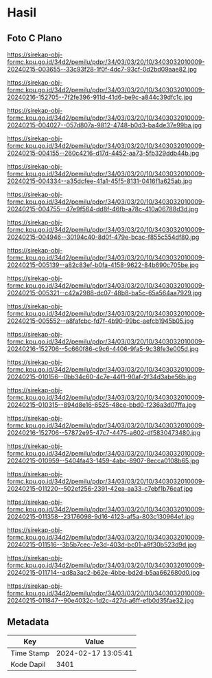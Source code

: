 # Hasil

## Foto C Plano

https://sirekap-obj-formc.kpu.go.id/34d2/pemilu/pdpr/34/03/03/20/10/3403032010009-20240215-003655--33c93f28-1f0f-4dc7-93cf-0d2bd09aae82.jpg

https://sirekap-obj-formc.kpu.go.id/34d2/pemilu/pdpr/34/03/03/20/10/3403032010009-20240216-152705--7f2fe396-911d-41d6-be9c-a844c39dfc1c.jpg

https://sirekap-obj-formc.kpu.go.id/34d2/pemilu/pdpr/34/03/03/20/10/3403032010009-20240215-004027--057d807a-9812-4748-b0d3-ba4de37e99ba.jpg

https://sirekap-obj-formc.kpu.go.id/34d2/pemilu/pdpr/34/03/03/20/10/3403032010009-20240215-004155--260c4216-d17d-4452-aa73-5fb329ddb44b.jpg

https://sirekap-obj-formc.kpu.go.id/34d2/pemilu/pdpr/34/03/03/20/10/3403032010009-20240215-004334--a35dcfee-41a1-45f5-8131-0416f1a625ab.jpg

https://sirekap-obj-formc.kpu.go.id/34d2/pemilu/pdpr/34/03/03/20/10/3403032010009-20240215-004755--47e9f564-dd8f-46fb-a78c-410a06788d3d.jpg

https://sirekap-obj-formc.kpu.go.id/34d2/pemilu/pdpr/34/03/03/20/10/3403032010009-20240215-004946--30194c40-8d0f-479e-bcac-f855c554df80.jpg

https://sirekap-obj-formc.kpu.go.id/34d2/pemilu/pdpr/34/03/03/20/10/3403032010009-20240215-005139--a82c83ef-b0fa-4158-9622-84b690c705be.jpg

https://sirekap-obj-formc.kpu.go.id/34d2/pemilu/pdpr/34/03/03/20/10/3403032010009-20240215-005321--c42a2988-dc07-48b8-ba5c-65a564aa7929.jpg

https://sirekap-obj-formc.kpu.go.id/34d2/pemilu/pdpr/34/03/03/20/10/3403032010009-20240215-005552--a8fafcbc-fd7f-4b90-99bc-aefcb1945b05.jpg

https://sirekap-obj-formc.kpu.go.id/34d2/pemilu/pdpr/34/03/03/20/10/3403032010009-20240216-152706--5c660f86-c9c6-4406-9fa5-9c38fe3e005d.jpg

https://sirekap-obj-formc.kpu.go.id/34d2/pemilu/pdpr/34/03/03/20/10/3403032010009-20240215-010156--0bb34c60-4c7e-44f1-90af-2f34d3abe56b.jpg

https://sirekap-obj-formc.kpu.go.id/34d2/pemilu/pdpr/34/03/03/20/10/3403032010009-20240215-010315--894d8e16-6525-48ce-bbd0-f236a3d07ffa.jpg

https://sirekap-obj-formc.kpu.go.id/34d2/pemilu/pdpr/34/03/03/20/10/3403032010009-20240216-152706--57872e95-47c7-4475-a602-df5830473480.jpg

https://sirekap-obj-formc.kpu.go.id/34d2/pemilu/pdpr/34/03/03/20/10/3403032010009-20240215-010959--5404fa43-1459-4abc-8907-8ecca0108b65.jpg

https://sirekap-obj-formc.kpu.go.id/34d2/pemilu/pdpr/34/03/03/20/10/3403032010009-20240215-011220--502ef256-2391-42ea-aa33-c7ebf1b76eaf.jpg

https://sirekap-obj-formc.kpu.go.id/34d2/pemilu/pdpr/34/03/03/20/10/3403032010009-20240215-011358--23176098-9d16-4123-af5a-803c130964e1.jpg

https://sirekap-obj-formc.kpu.go.id/34d2/pemilu/pdpr/34/03/03/20/10/3403032010009-20240215-011516--3b5b7cec-7e3d-403d-bc01-a9f30b523d9d.jpg

https://sirekap-obj-formc.kpu.go.id/34d2/pemilu/pdpr/34/03/03/20/10/3403032010009-20240215-011714--ad8a3ac2-b62e-4bbe-bd2d-b5aa662680d0.jpg

https://sirekap-obj-formc.kpu.go.id/34d2/pemilu/pdpr/34/03/03/20/10/3403032010009-20240215-011847--90e4032c-1d2c-427d-a6ff-efb0d35fae32.jpg


## Metadata

| Key        | Value               |
| ---------- | ------------------- |
| Time Stamp | 2024-02-17 13:05:41 |
| Kode Dapil | 3401                |



